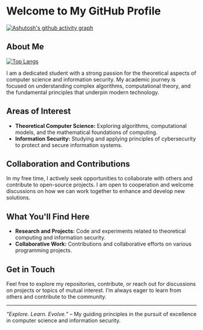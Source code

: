 # Welcome to My GitHub Profile
[![Ashutosh's github activity graph](https://github-readme-activity-graph.vercel.app/graph?username=Matz-Turing&theme=high-contrast)](https://github.com/ashutosh00710/github-readme-activity-graph)

## About Me

[![Top Langs](https://github-readme-stats.vercel.app/api/top-langs/?username=Matz-Turing&layout=donut-vertical&theme=radical)](https://github.com/Matz-Turing/github-readme-stats)

I am a dedicated student with a strong passion for the theoretical aspects of computer science and information security. My academic journey is focused on understanding complex algorithms, computational theory, and the fundamental principles that underpin modern technology.

## Areas of Interest
- **Theoretical Computer Science:** Exploring algorithms, computational models, and the mathematical foundations of computing.
- **Information Security:** Studying and applying principles of cybersecurity to protect and secure information systems.

## Collaboration and Contributions
In my free time, I actively seek opportunities to collaborate with others and contribute to open-source projects. I am open to cooperation and welcome discussions on how we can work together to enhance and develop new solutions.

## What You'll Find Here
- **Research and Projects:** Code and experiments related to theoretical computing and information security.
- **Collaborative Work:** Contributions and collaborative efforts on various programming projects.

## Get in Touch
Feel free to explore my repositories, contribute, or reach out for discussions on projects or topics of mutual interest. I’m always eager to learn from others and contribute to the community.

---

*“Explore. Learn. Evolve.”* – My guiding principles in the pursuit of excellence in computer science and information security.
